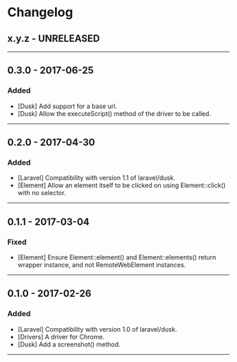 Changelog
=========

## x.y.z - UNRELEASED

--------

## 0.3.0 - 2017-06-25

### Added

* [Dusk] Add support for a base url.
* [Dusk] Allow the executeScript() method of the driver to be called.

--------

## 0.2.0 - 2017-04-30

### Added

* [Laravel] Compatibility with version 1.1 of laravel/dusk.
* [Element] Allow an element itself to be clicked on using Element::click() with no selector.

--------

## 0.1.1 - 2017-03-04

### Fixed

* [Element] Ensure Element::element() and Element::elements() return wrapper instance, and not RemoteWebElement instances.

--------

## 0.1.0 - 2017-02-26

### Added

* [Laravel] Compatibility with version 1.0 of laravel/dusk.
* [Drivers] A driver for Chrome.
* [Dusk] Add a screenshot() method.

--------
